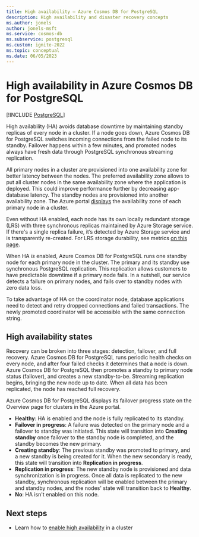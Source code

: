 ```yaml
---
title: High availability – Azure Cosmos DB for PostgreSQL
description: High availability and disaster recovery concepts
ms.author: jonels
author: jonels-msft
ms.service: cosmos-db
ms.subservice: postgresql
ms.custom: ignite-2022
ms.topic: conceptual
ms.date: 06/05/2023
---
```


# High availability in Azure Cosmos DB for PostgreSQL

[!INCLUDE [PostgreSQL](../includes/appliesto-postgresql.md)]

High availability (HA) avoids database downtime by maintaining standby replicas
of every node in a cluster. If a node goes down, Azure Cosmos DB for PostgreSQL
switches incoming connections from the failed node to its standby. Failover
happens within a few minutes, and promoted nodes always have fresh data through
PostgreSQL synchronous streaming replication.

All primary nodes in a cluster are provisioned into one availability zone
for better latency between the nodes. The preferred availability zone allows to put all cluster nodes in the same availability zone where the application is deployed. This could improve performance further by decreasing app-database latency. The standby nodes are provisioned into
another availability zone. The Azure portal
[displays](concepts-cluster.md#node-availability-zone) the availability
zone of each primary node in a cluster.

Even without HA enabled, each node has its own locally
redundant storage (LRS) with three synchronous replicas maintained by Azure
Storage service.  If there's a single replica failure, it’s detected by Azure
Storage service and is transparently re-created. For LRS storage durability,
see metrics [on this
page](../../storage/common/storage-redundancy.md#summary-of-redundancy-options).

When HA *is* enabled, Azure Cosmos DB for PostgreSQL runs one standby node for each primary
node in the cluster. The primary and its standby use synchronous
PostgreSQL replication. This replication allows customers to have predictable
downtime if a primary node fails. In a nutshell, our service detects a failure
on primary nodes, and fails over to standby nodes with zero data loss.

To take advantage of HA on the coordinator node, database applications need to
detect and retry dropped connections and failed transactions. The newly
promoted coordinator will be accessible with the same connection string.

## High availability states

Recovery can be broken into three stages: detection, failover, and full
recovery.  Azure Cosmos DB for PostgreSQL runs periodic health checks on every node, and
after four failed checks it determines that a node is down. Azure Cosmos DB for PostgreSQL
then promotes a standby to primary node status (failover), and creates a new
standby-to-be.  Streaming replication begins, bringing the new node up to date.
When all data has been replicated, the node has reached full recovery.

Azure Cosmos DB for PostgreSQL displays its failover progress state on the Overview page
for clusters in the Azure portal.

* **Healthy**: HA is enabled and the node is fully replicated to its standby.
* **Failover in progress**: A failure was detected on the primary node and
  a failover to standby was initiated. This state will transition into
  **Creating standby** once failover to the standby node is completed, and the
  standby becomes the new primary.
* **Creating standby**: The previous standby was promoted to primary, and a
  new standby is being created for it. When the new secondary is ready, this
  state will transition into **Replication in progress**.
* **Replication in progress**: The new standby node is provisioned and data
  synchronization is in progress. Once all data is replicated to the new
  standby, synchronous replication will be enabled between the primary and
  standby nodes, and the nodes' state will transition back to **Healthy**.
* **No**: HA isn't enabled on this node.

## Next steps

- Learn how to [enable high
  availability](howto-high-availability.md) in a cluster
